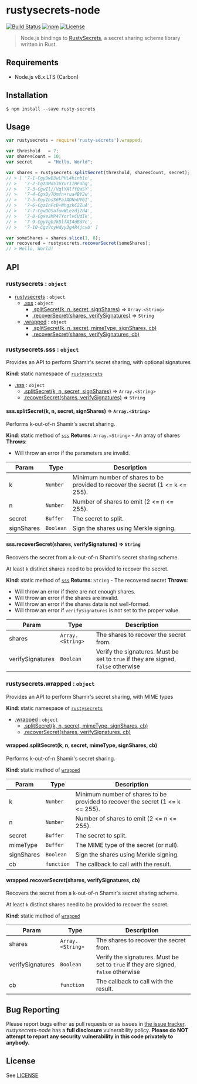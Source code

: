 # rustysecrets-node

[![Build Status](https://travis-ci.org/SpinResearch/rustysecrets-node.svg?branch=master)](https://travis-ci.org/SpinResearch/rustysecrets-node) [![npm](https://img.shields.io/npm/v/rusty-secrets.svg)](https://www.npmjs.com/package/rusty-secrets) [![License](https://img.shields.io/github/license/SpinResearch/rustysecrets-node.svg)]()

> Node.js bindings to [RustySecrets](https://github.com/SpinResearch/RustySecrets), a secret sharing scheme library written in Rust.

## Requirements

- Node.js v8.x LTS (Carbon)

## Installation

```shell
$ npm install --save rusty-secrets
```

## Usage

```javascript
var rustysecrets = require('rusty-secrets').wrapped;

var threshold   = 7;
var sharesCount = 10;
var secret      = "Hello, World";

var shares = rustysecrets.splitSecret(threshold, sharesCount, secret);
// > [ '7-1-CgyDwB3wLPHL4hinb1o',
// >   '7-2-CgzDMo5J6YvrIIHFahg',
// >   '7-3-CgwIl//VqlYAlfYQaSY',
// >   '7-4-CgxDy7Umfn+rua4BYJw',
// >   '7-5-CgyIbsS6PaJADNnUY6I',
// >   '7-6-CgzInFcD+NhgzkC2ZuA',
// >   '7-7-CgwDOSafuwWLezdjZd4',
// >   '7-8-CgxeJMP4TYorlvCUdIk',
// >   '7-9-CgyVgbJkDlfAI4dBd7c',
// >   '7-10-CgzVcyHdyy3g4R4jcvU' ]

var someShares = shares.slice(1, 8);
var recovered = rustysecrets.recoverSecret(someShares);
// > Hello, World!
```

## API

<a name="rustysecrets"></a>

### rustysecrets : <code>object</code>

* [rustysecrets](#rustysecrets) : <code>object</code>
    * [.sss](#rustysecrets.sss) : <code>object</code>
        * [.splitSecret(k, n, secret, signShares)](#rustysecrets.sss.splitSecret) ⇒ <code>Array.&lt;String&gt;</code>
        * [.recoverSecret(shares, verifySignatures)](#rustysecrets.sss.recoverSecret) ⇒ <code>String</code>
    * [.wrapped](#rustysecrets.wrapped) : <code>object</code>
        * [.splitSecret(k, n, secret, mimeType, signShares, cb)](#rustysecrets.wrapped.splitSecret)
        * [.recoverSecret(shares, verifySignatures, cb)](#rustysecrets.wrapped.recoverSecret)

<a name="rustysecrets.sss"></a>

### rustysecrets.sss : <code>object</code>
Provides an API to perform Shamir's secret sharing, with optional signatures

**Kind**: static namespace of [<code>rustysecrets</code>](#rustysecrets)

* [.sss](#rustysecrets.sss) : <code>object</code>
    * [.splitSecret(k, n, secret, signShares)](#rustysecrets.sss.splitSecret) ⇒ <code>Array.&lt;String&gt;</code>
    * [.recoverSecret(shares, verifySignatures)](#rustysecrets.sss.recoverSecret) ⇒ <code>String</code>

<a name="rustysecrets.sss.splitSecret"></a>

#### sss.splitSecret(k, n, secret, signShares) ⇒ <code>Array.&lt;String&gt;</code>
Performs k-out-of-n Shamir's secret sharing.

**Kind**: static method of [<code>sss</code>](#rustysecrets.sss)
**Returns**: <code>Array.&lt;String&gt;</code> - An array of shares
**Throws**:

- Will throw an error if the parameters are invalid.


| Param | Type | Description |
| --- | --- | --- |
| k | <code>Number</code> | Minimum number of shares to be provided to recover the secret (1 <= k <= 255). |
| n | <code>Number</code> | Number of shares to emit (2 <= n <= 255). |
| secret | <code>Buffer</code> | The secret to split. |
| signShares | <code>Boolean</code> | Sign the shares using Merkle signing. |

<a name="rustysecrets.sss.recoverSecret"></a>

#### sss.recoverSecret(shares, verifySignatures) ⇒ <code>String</code>
Recovers the secret from a k-out-of-n Shamir's secret sharing scheme.

At least `k` distinct shares need to be provided to recover the secret.

**Kind**: static method of [<code>sss</code>](#rustysecrets.sss)
**Returns**: <code>String</code> - The recovered secret
**Throws**:

- Will throw an error if there are not enough shares.
- Will throw an error if the shares are invalid.
- Will throw an error if the shares data is not well-formed.
- Will throw an error if `verifySignatures` is not set to the proper value.


| Param | Type | Description |
| --- | --- | --- |
| shares | <code>Array.&lt;String&gt;</code> | The shares to recover the secret from. |
| verifySignatures | <code>Boolean</code> | Verify the signatures.  Must be set to `true` if they are signed, `false` otherwise |

<a name="rustysecrets.wrapped"></a>

### rustysecrets.wrapped : <code>object</code>
Provides an API to perform Shamir's secret sharing, with MIME types

**Kind**: static namespace of [<code>rustysecrets</code>](#rustysecrets)

* [.wrapped](#rustysecrets.wrapped) : <code>object</code>
    * [.splitSecret(k, n, secret, mimeType, signShares, cb)](#rustysecrets.wrapped.splitSecret)
    * [.recoverSecret(shares, verifySignatures, cb)](#rustysecrets.wrapped.recoverSecret)

<a name="rustysecrets.wrapped.splitSecret"></a>

#### wrapped.splitSecret(k, n, secret, mimeType, signShares, cb)
Performs k-out-of-n Shamir's secret sharing.

**Kind**: static method of [<code>wrapped</code>](#rustysecrets.wrapped)

| Param | Type | Description |
| --- | --- | --- |
| k | <code>Number</code> | Minimum number of shares to be provided to recover the secret (1 <= k <= 255). |
| n | <code>Number</code> | Number of shares to emit (2 <= n <= 255). |
| secret | <code>Buffer</code> | The secret to split. |
| mimeType | <code>Buffer</code> | The MIME type of the secret (or null). |
| signShares | <code>Boolean</code> | Sign the shares using Merkle signing. |
| cb | <code>function</code> | The callback to call with the result. |

<a name="rustysecrets.wrapped.recoverSecret"></a>

#### wrapped.recoverSecret(shares, verifySignatures, cb)
Recovers the secret from a k-out-of-n Shamir's secret sharing scheme.

At least `k` distinct shares need to be provided to recover the secret.

**Kind**: static method of [<code>wrapped</code>](#rustysecrets.wrapped)

| Param | Type | Description |
| --- | --- | --- |
| shares | <code>Array.&lt;String&gt;</code> | The shares to recover the secret from. |
| verifySignatures | <code>Boolean</code> | Verify the signatures.  Must be set to `true` if they are signed, `false` otherwise |
| cb | <code>function</code> | The callback to call with the result. |

## Bug Reporting

Please report bugs either as pull requests or as issues in [the issue
tracker](https://github.com/SpinResearch/RustySecrets/issues). *rustysecrets-node* has a
**full disclosure** vulnerability policy. **Please do NOT attempt to report
any security vulnerability in this code privately to anybody.**

## License

See [LICENSE](LICENSE)

